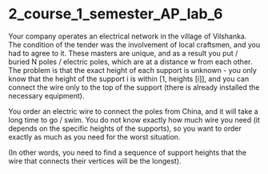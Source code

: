 # 2_course_1_semester_AP_lab_6
 
Your company operates an electrical network in the village of Vilshanka. The condition of the tender was the involvement of local craftsmen, and you had to agree to it. These masters are unique, and as a result you put / buried N poles / electric poles, which are at a distance w from each other. The problem is that the exact height of each support is unknown - you only know that the height of the support i is within [1, heights [i]], and you can connect the wire only to the top of the support (there is already installed the necessary equipment).

You order an electric wire to connect the poles from China, and it will take a long time to go / swim. You do not know exactly how much wire you need (it depends on the specific heights of the supports), so you want to order exactly as much as you need for the worst situation.

(In other words, you need to find a sequence of support heights that the wire that connects their vertices will be the longest).